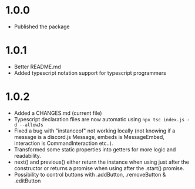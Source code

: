 # 1.0.0
- Published the package

# 1.0.1
- Better README.md
- Added typescript notation support for typescript programmers

# 1.0.2
- Added a CHANGES.md (current file)
- Typescript declaration files are now automatic using `npx tsc index.js -d --allowJs`
- Fixed a bug with "instanceof" not working locally (not knowing if a message is a discord.js Message, embeds is MessageEmbed, interaction is CommandInteraction etc..).
- Transformed some static properties into getters for more logic and readability.
- next() and previous() either return the instance when using just after the constructor or returns a promise when using after the .start() promise.
- Possibility to control buttons with .addButton, .removeButton & .editButton